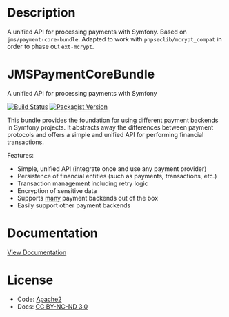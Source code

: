 # Description

A unified API for processing payments with Symfony. Based on `jms/payment-core-bundle`. Adapted to work with 
`phpseclib/mcrypt_compat` in order to phase out `ext-mcrypt`.


# JMSPaymentCoreBundle
A unified API for processing payments with Symfony

[![Build Status](https://img.shields.io/travis/schmittjoh/JMSPaymentCoreBundle/master.svg?style=flat-square)](http://travis-ci.org/schmittjoh/JMSPaymentCoreBundle)
[![Packagist Version](https://img.shields.io/packagist/v/jms/payment-core-bundle.svg?style=flat-square)](https://packagist.org/packages/jms/payment-core-bundle)

This bundle provides the foundation for using different payment backends in Symfony projects. It abstracts away the differences between payment protocols and offers a simple and unified API for performing financial transactions.

Features:

- Simple, unified API (integrate once and use any payment provider)
- Persistence of financial entities (such as payments, transactions, etc.)
- Transaction management including retry logic
- Encryption of sensitive data
- Supports [many](http://jmspaymentcorebundle.readthedocs.io/en/stable/backends.html) payment backends out of the box
- Easily support other payment backends

# Documentation

[View Documentation](http://jmspaymentcorebundle.readthedocs.io)

# License

* Code: [Apache2](https://github.com/schmittjoh/JMSPaymentCoreBundle/blob/master/LICENSE)
* Docs: [CC BY-NC-ND 3.0](https://github.com/schmittjoh/JMSPaymentCoreBundle/blob/master/Resources/doc/LICENSE)
